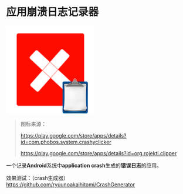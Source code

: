 # 应用崩溃日志记录器

![icon](./app/src/main/res/mipmap/ic_launcher.png)

> 图标来源：
>
> https://play.google.com/store/apps/details?id=com.phobos.system.crashyclicker
>
> https://play.google.com/store/apps/details?id=org.rojekti.clipper



一个记录**Android**系统中**application crash**生成的**错误日志**的应用。

效果测试：（crash生成器）https://github.com/ryuunoakaihitomi/CrashGenerator